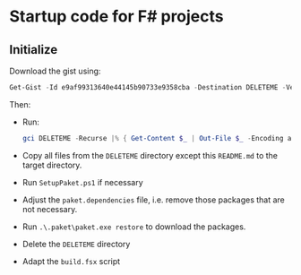 # Startup code for F# projects

## Initialize

Download the gist using:

```PowerShell
Get-Gist -Id e9af99313640e44145b90733e9358cba -Destination DELETEME -Verbose
````

Then:

- Run:
  ```PowerShell
  gci DELETEME -Recurse |% { Get-Content $_ | Out-File $_ -Encoding ascii }
  ```
  
- Copy all files from the `DELETEME` directory except this `README.md` to the target directory.

- Run `SetupPaket.ps1` if necessary

- Adjust the `paket.dependencies` file, i.e. remove those packages that are not necessary.

- Run `.\.paket\paket.exe restore` to download the packages.

- Delete the `DELETEME` directory

- Adapt the `build.fsx` script
